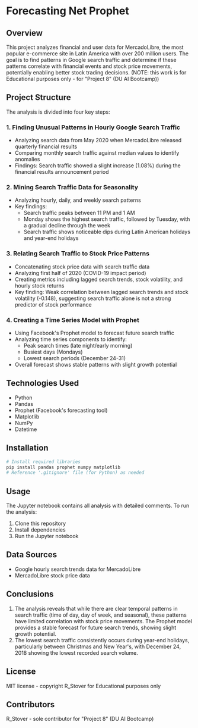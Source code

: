 # Forecasting Net Prophet

## Overview
This project analyzes financial and user data for MercadoLibre, the most popular e-commerce site in Latin America with over 200 million users. The goal is to find patterns in Google search traffic and determine if these patterns correlate with financial events and stock price movements, potentially enabling better stock trading decisions.
(NOTE: this work is for Educational purposes only - for "Project 8" (DU AI Bootcamp))

## Project Structure
The analysis is divided into four key steps:

### 1. Finding Unusual Patterns in Hourly Google Search Traffic
- Analyzing search data from May 2020 when MercadoLibre released quarterly financial results
- Comparing monthly search traffic against median values to identify anomalies
- Findings: Search traffic showed a slight increase (1.08%) during the financial results announcement period

### 2. Mining Search Traffic Data for Seasonality
- Analyzing hourly, daily, and weekly search patterns
- Key findings:
  - Search traffic peaks between 11 PM and 1 AM
  - Monday shows the highest search traffic, followed by Tuesday, with a gradual decline through the week
  - Search traffic shows noticeable dips during Latin American holidays and year-end holidays

### 3. Relating Search Traffic to Stock Price Patterns
- Concatenating stock price data with search traffic data
- Analyzing first half of 2020 (COVID-19 impact period)
- Creating metrics including lagged search trends, stock volatility, and hourly stock returns
- Key finding: Weak correlation between lagged search trends and stock volatility (-0.148), suggesting search traffic alone is not a strong predictor of stock performance

### 4. Creating a Time Series Model with Prophet
- Using Facebook's Prophet model to forecast future search traffic
- Analyzing time series components to identify:
  - Peak search times (late night/early morning)
  - Busiest days (Mondays)
  - Lowest search periods (December 24-31)
- Overall forecast shows stable patterns with slight growth potential

## Technologies Used
- Python
- Pandas
- Prophet (Facebook's forecasting tool)
- Matplotlib
- NumPy
- Datetime

## Installation
```bash
# Install required libraries
pip install pandas prophet numpy matplotlib
# Reference '.gitignore' file (for Python) as needed
```

## Usage
The Jupyter notebook contains all analysis with detailed comments. To run the analysis:
1. Clone this repository
2. Install dependencies
3. Run the Jupyter notebook

## Data Sources
- Google hourly search trends data for MercadoLibre
- MercadoLibre stock price data

## Conclusions
1) The analysis reveals that while there are clear temporal patterns in search traffic (time of day, day of week, and seasonal), these patterns have limited correlation with stock price movements. The Prophet model provides a stable forecast for future search trends, showing slight growth potential.
2) The lowest search traffic consistently occurs during year-end holidays, particularly between Christmas and New Year's, with December 24, 2018 showing the lowest recorded search volume.

## License
MIT license - copyright R_Stover for Educational purposes only

## Contributors
R_Stover - sole contributor for "Project 8" (DU AI Bootcamp)
